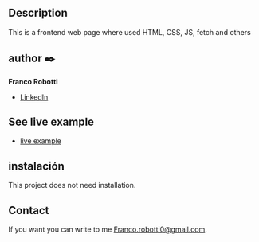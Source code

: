 ## Description
 This is a frontend web page where used HTML, CSS, JS, fetch and others
 
## author ✒️
**Franco Robotti**

* [LinkedIn](https://www.linkedin.com/in/franco-robotti-415786229/)

## See live example
- [live example](https://robottifranco.github.io/api-usage/)

## instalación
This project does not need installation.
  
## Contact
If you want you can write to me Franco.robotti0@gmail.com.

